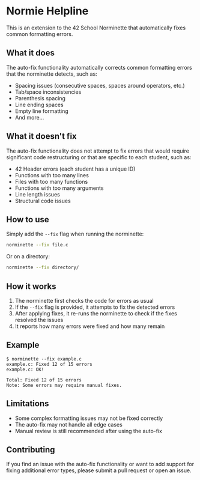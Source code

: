 # Normie Helpline

This is an extension to the 42 School Norminette that automatically fixes common formatting errors.

## What it does

The auto-fix functionality automatically corrects common formatting errors that the norminette detects, such as:

- Spacing issues (consecutive spaces, spaces around operators, etc.)
- Tab/space inconsistencies
- Parenthesis spacing
- Line ending spaces
- Empty line formatting
- And more...

## What it doesn't fix

The auto-fix functionality does not attempt to fix errors that would require significant code restructuring or that are specific to each student, such as:

- 42 Header errors (each student has a unique ID)
- Functions with too many lines
- Files with too many functions
- Functions with too many arguments
- Line length issues
- Structural code issues

## How to use

Simply add the `--fix` flag when running the norminette:

```bash
norminette --fix file.c
```

Or on a directory:

```bash
norminette --fix directory/
```

## How it works

1. The norminette first checks the code for errors as usual
2. If the `--fix` flag is provided, it attempts to fix the detected errors
3. After applying fixes, it re-runs the norminette to check if the fixes resolved the issues
4. It reports how many errors were fixed and how many remain

## Example

```
$ norminette --fix example.c
example.c: Fixed 12 of 15 errors
example.c: OK!

Total: Fixed 12 of 15 errors
Note: Some errors may require manual fixes.
```

## Limitations

- Some complex formatting issues may not be fixed correctly
- The auto-fix may not handle all edge cases
- Manual review is still recommended after using the auto-fix

## Contributing

If you find an issue with the auto-fix functionality or want to add support for fixing additional error types, please submit a pull request or open an issue.

